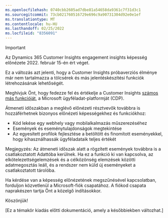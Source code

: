 ```yaml
---
ms.openlocfilehash: 0740cbb2605ad7dbe81a54658da9361c7f31d3c1
ms.sourcegitcommit: 73cb021760516729e696c9a90731304d92e0e1ef
ms.translationtype: MT
ms.contentlocale: hu-HU
ms.lasthandoff: 02/25/2022
ms.locfileid: "8356091"
---
```


> [!IMPORTANT]
> Az Dynamics 365 Customer Insights engagement insights képesség előnézete 2022. február 15-én ért véget.  
>
>Ez a változás azt jelenti, hogy a Customer Insights próbaverziós élménye már nem tartalmazza a tölcsérek és más jelentéskészítési funkciók létrehozásának lehetőségét.
>
> Meghívjuk Önt, hogy fedezze fel és értékelje a Customer Insights [számos más funkcióját](https://dynamics.microsoft.com/ai/customer-insights/), a Microsoft ügyféladat-platformját (CDP).    
>  
> Átmeneti időszakban a meglévő előnézeti résztvevők továbbra is hozzáférhetnek bizonyos előnézeti képességekhez és funkciókhoz:
> 
> - Kód lekése egy webhely vagy mobilalkalmazás műszerezéséhez 
> - Események és eseménytulajdonságok megtekintése 
> - Az egyesített profilok fejlesztése a betöltött és finomított eseményekkel, hogy kihasználhassák ügyféladataik teljes értékét
>  
> Megjegyzés: Az átmeneti időszak alatt a rögzített események továbbra is a csatlakoztatott Adattóba kerülnek. Ha ez a funkció ki van kapcsolva, az elkötelezettségelemzések és a célközönség elemzések közötti adatmegosztás leáll, és a rendszer nem küld új eseményeket a csatlakoztatott tárolóba.
>
> Ha kérdése van a képesség előnézetének megszűnésével kapcsolatban, forduljon közvetlenül a Microsoft-fiók csapatához. A fiókod csapata naprakészen tartja Önt a közelgő indításokkor. 
>
>Köszönjük!


[Ez a témakör kiadás előtti dokumentáció, amely a későbbiekben változhat.]
